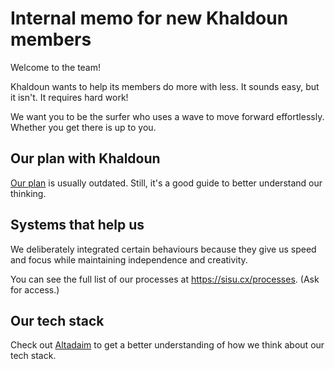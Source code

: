 # Internal memo for new Khaldoun members

Welcome to the team!

Khaldoun wants to help its members do more with less.
It sounds easy, but it isn't. It requires hard work!

We want you to be the surfer who uses a wave to move forward effortlessly.
Whether you get there is up to you.

## Our plan with Khaldoun

[Our plan](/docs/plan.md) is usually outdated.
Still, it's a good guide to better understand our thinking.

## Systems that help us

We deliberately integrated certain behaviours
because they give us speed and focus
while maintaining independence and creativity.

You can see the full list of our processes at <https://sisu.cx/processes>.
(Ask for access.)

## Our tech stack

Check out [Altadaim](https://github.com/khaldoun-xyz/altadaim)
to get a better understanding of how we think about our tech stack.
